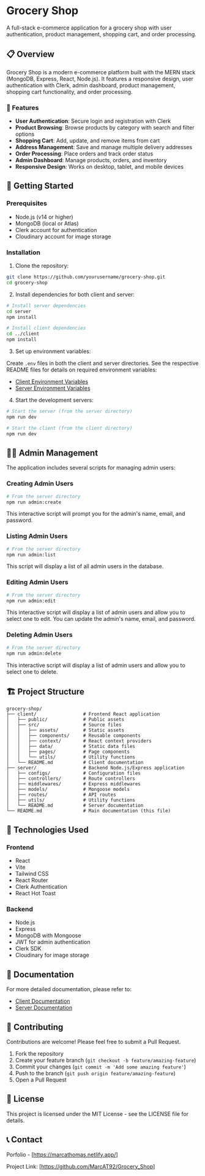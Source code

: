 # Grocery Shop

A full-stack e-commerce application for a grocery shop with user authentication, product management, shopping cart, and order processing.


## 📋 Overview

Grocery Shop is a modern e-commerce platform built with the MERN stack (MongoDB, Express, React, Node.js). It features a responsive design, user authentication with Clerk, admin dashboard, product management, shopping cart functionality, and order processing.

### 🌟 Features

- **User Authentication**: Secure login and registration with Clerk
- **Product Browsing**: Browse products by category with search and filter options
- **Shopping Cart**: Add, update, and remove items from cart
- **Address Management**: Save and manage multiple delivery addresses
- **Order Processing**: Place orders and track order status
- **Admin Dashboard**: Manage products, orders, and inventory
- **Responsive Design**: Works on desktop, tablet, and mobile devices

## 🚀 Getting Started

### Prerequisites

- Node.js (v14 or higher)
- MongoDB (local or Atlas)
- Clerk account for authentication
- Cloudinary account for image storage

### Installation

1. Clone the repository:
```bash
git clone https://github.com/yourusername/grocery-shop.git
cd grocery-shop
```

2. Install dependencies for both client and server:
```bash
# Install server dependencies
cd server
npm install

# Install client dependencies
cd ../client
npm install
```

3. Set up environment variables:

Create `.env` files in both the client and server directories. See the respective README files for details on required environment variables:
- [Client Environment Variables](./client/README.md#environment-variables-explained)
- [Server Environment Variables](./server/README.md#environment-variables-explained)

4. Start the development servers:

```bash
# Start the server (from the server directory)
npm run dev

# Start the client (from the client directory)
npm run dev
```

## 👨‍💼 Admin Management

The application includes several scripts for managing admin users:

### Creating Admin Users

```bash
# From the server directory
npm run admin:create
```

This interactive script will prompt you for the admin's name, email, and password.

### Listing Admin Users

```bash
# From the server directory
npm run admin:list
```

This script will display a list of all admin users in the database.

### Editing Admin Users

```bash
# From the server directory
npm run admin:edit
```

This interactive script will display a list of admin users and allow you to select one to edit. You can update the admin's name, email, and password.

### Deleting Admin Users

```bash
# From the server directory
npm run admin:delete
```

This interactive script will display a list of admin users and allow you to select one to delete.

## 🏗️ Project Structure

```
grocery-shop/
├── client/                 # Frontend React application
│   ├── public/             # Public assets
│   ├── src/                # Source files
│   │   ├── assets/         # Static assets
│   │   ├── components/     # Reusable components
│   │   ├── context/        # React context providers
│   │   ├── data/           # Static data files
│   │   ├── pages/          # Page components
│   │   └── utils/          # Utility functions
│   └── README.md           # Client documentation
├── server/                 # Backend Node.js/Express application
│   ├── configs/            # Configuration files
│   ├── controllers/        # Route controllers
│   ├── middlewares/        # Express middlewares
│   ├── models/             # Mongoose models
│   ├── routes/             # API routes
│   ├── utils/              # Utility functions
│   └── README.md           # Server documentation
└── README.md               # Main documentation (this file)
```

## 🔧 Technologies Used

### Frontend
- React
- Vite
- Tailwind CSS
- React Router
- Clerk Authentication
- React Hot Toast

### Backend
- Node.js
- Express
- MongoDB with Mongoose
- JWT for admin authentication
- Clerk SDK
- Cloudinary for image storage


## 📖 Documentation

For more detailed documentation, please refer to:
- [Client Documentation](./client/README.md)
- [Server Documentation](./server/README.md)

## 🤝 Contributing

Contributions are welcome! Please feel free to submit a Pull Request.

1. Fork the repository
2. Create your feature branch (`git checkout -b feature/amazing-feature`)
3. Commit your changes (`git commit -m 'Add some amazing feature'`)
4. Push to the branch (`git push origin feature/amazing-feature`)
5. Open a Pull Request

## 📄 License

This project is licensed under the MIT License - see the LICENSE file for details.

## 📞 Contact

Porfolio - [https://marcathomas.netlify.app/]

Project Link: [https://github.com/MarcAT92/Grocery_Shop]
